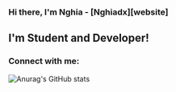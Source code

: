 ### Hi there, I'm Nghia - [Nghiadx][website] 

## I'm Student and Developer!

### Connect with me: 
[](https://img.shields.io/badge/{facebook}-{#3d57ff}?style=for-the-badge&logo={Facebook}&logoColor=white)
![Anurag's GitHub stats](https://github-readme-stats.vercel.app/api?username=nguyenhieunghia2001&show_icons=true&theme=radical)

